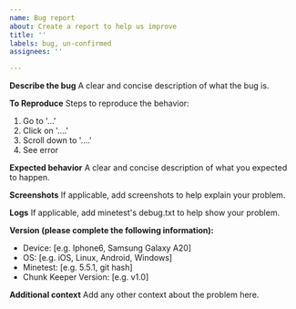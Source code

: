 ```yaml
---
name: Bug report
about: Create a report to help us improve
title: ''
labels: bug, un-confirmed
assignees: ''

---
```


**Describe the bug**
A clear and concise description of what the bug is.

**To Reproduce**
Steps to reproduce the behavior:
1. Go to '...'
2. Click on '....'
3. Scroll down to '....'
4. See error

**Expected behavior**
A clear and concise description of what you expected to happen.

**Screenshots**
If applicable, add screenshots to help explain your problem.

**Logs**
If applicable, add minetest's debug.txt to help show your problem.

**Version (please complete the following information):**
- Device: [e.g. Iphone6, Samsung Galaxy A20]
 - OS: [e.g. iOS, Linux, Android, Windows]
 - Minetest: [e.g. 5.5.1, git hash]
 - Chunk Keeper Version: [e.g. v1.0]

**Additional context**
Add any other context about the problem here.
